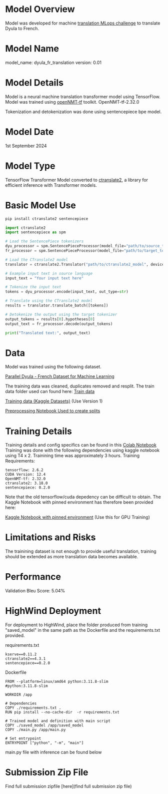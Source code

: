 # Model Overview

Model was developed for machine [translation MLops challenge](https://zindi.africa/competitions/melio-mlops-competition) to translate Dyula to French.

# Model Name

model_name: dyula_fr_translation
version: 0.01

# Model Details
Model is a neural machine translation transformer model using TensorFlow. Model was trained using [openNMT-tf](https://github.com/OpenNMT/OpenNMT-tf) toolkit.
 OpenNMT-tf-2.32.0

Tokenization and detokenization was done using sentencepiece bpe model.

# Model Date
1st September 2024

# Model Type
TensorFlow Transformer Model converted to [ctranslate2](https://opennmt.net/CTranslate2/), a library for efficient inference with Transformer models. 

# Basic Model Use

```python 
pip install ctranslate2 sentencepiece

import ctranslate2
import sentencepiece as spm

# Load the SentencePiece tokenizers
dyu_processor = spm.SentencePieceProcessor(model_file="path/to/source_tokenizer.model")
fr_processor = spm.SentencePieceProcessor(model_file="path/to/target_tokenizer.model")

# Load the CTranslate2 model
translator = ctranslate2.Translator("path/to/ctranslate2_model", device="cpu")  # Use "cuda" for GPU if available

# Example input text in source language
input_text = "Your input text here"

# Tokenize the input text
tokens = dyu_processor.encode(input_text, out_type=str)

# Translate using the CTranslate2 model
results = translator.translate_batch([tokens])

# Detokenize the output using the target tokenizer
output_tokens = results[0].hypotheses[0]
output_text = fr_processor.decode(output_tokens)

print("Translated text:", output_text)
```

# Data 

Model was trained using the following dataset.

[Parallel Dyula - French Dataset for Machine Learning](https://huggingface.co/datasets/uvci/Koumankan_mt_dyu_fr)

The training data was cleaned, duplicates removed and resplit. The train data folder used can found here:
[Train data](https://drive.google.com/drive/folders/1yDDNuBBYBji0SPaLhnxPBTSS0egKQfGl?usp=sharing)

[Training data (Kaggle Datasets)](https://www.kaggle.com/datasets/sitwala/dyu-fr-train-splits-v2/data) (Use Version 1)

[Preprocessing Notebook Used to create splits](https://colab.research.google.com/drive/1UUHhGprv__nTi7VtG0ZDS2tF5Pf2H1Ew?usp=sharing)

# Training Details

Training details and config specifics can be found in this [Colab Notebook](https://drive.google.com/file/d/1uFUCEc5m6yI_ya6IVis6ProN0V3ubj5X/view?usp=sharing)
Training was done with the following dependencies using kaggle notebook using T4 x 2. Trainining time was approximately 3 hours.
Training Requirements:

```
tensorflow: 2.6.2
CUDA Version: 12.4 
OpenNMT-tf: 2.32.0
ctranslate2: 3.18.0
sentencepiece: 0.2.0
```

Note that the old tensorflow/cuda depedency can be difficult to obtain. The Kaggle Notebook with pinned environment has therefore been provided here:

[Kaggle Notebook with pinned environment](https://www.kaggle.com/code/sitwala/zindi-train-sub-v2/notebook?scriptVersionId=197161458) (Use this for GPU Training)

# Limitations and Risks

The trainining dataset is not enough to provide useful translation, training should be extended as more translation data becomes available.

# Performance
Validation Bleu Score: 5.04%

# HighWind Deployment

For deployment to HighWind, place the folder produced from training "saved_model" in the same path as the Dockerfile and the requirements.txt provided. 

requirements.txt
```text
kserve==0.11.2
ctranslate2==4.3.1
sentencepiece==0.2.0
```

Dockerfile
```text
FROM --platform=linux/amd64 python:3.11.8-slim
#python:3.11.8-slim

WORKDIR /app

# Dependencies
COPY ./requirements.txt .
RUN pip install --no-cache-dir  -r requirements.txt

# Trained model and definition with main script
COPY ./saved_model /app/saved_model
COPY ./main.py /app/main.py

# Set entrypoint
ENTRYPOINT ["python", "-m", "main"]
```
main.py file with inference can be found below

# Submission Zip File
Find full submission zipfile [here](find full submission zip file)
